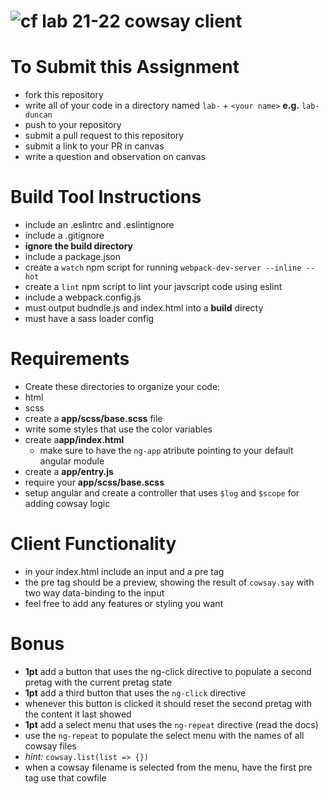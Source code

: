 ![cf](https://i.imgur.com/7v5ASc8.png) lab 21-22 cowsay client
======

# To Submit this Assignment
  * fork this repository
  * write all of your code in a directory named `lab-` + `<your name>` **e.g.** `lab-duncan`
  * push to your repository
  * submit a pull request to this repository
  * submit a link to your PR in canvas
  * write a question and observation on canvas

# Build Tool Instructions
* include an .eslintrc and .eslintignore
* include a .gitignore
 * **ignore the build directory**
* include a package.json
 * create a `watch` npm script for running `webpack-dev-server --inline --hot`
 * create a `lint` npm script to lint your javscript code using eslint
* include a webpack.config.js
 * must output budndle.js and index.html into a **build** directy
 * must have a sass loader config

# Requirements 
* Create these directories to organize your code: 
 * html
 * scss
* create a **app/scss/base.scss** file 
 * write some styles that use the color variables
* create a**app/index.html** 
  * make sure to have the `ng-app` atribute pointing to your default angular module
* create a **app/entry.js**
 * require your **app/scss/base.scss**
 * setup angular and create a controller that uses `$log` and `$scope` for adding cowsay logic

# Client Functionality
* in your index.html include an input and a pre tag
 * the pre tag should be a preview, showing the result of `cowsay.say` with two way data-binding to the input
 * feel free to add any features or styling you want

# Bonus
* **1pt** add a button that uses the ng-click directive to populate a second pretag with the current pretag state
* **1pt** add a third button that uses the `ng-click` directive
 * whenever this button is clicked it should reset the second pretag with the content it last showed
* **1pt** add a select menu that uses the `ng-repeat` directive (read the docs)
 * use the `ng-repeat` to populate the select menu with the names of all cowsay files 
 * *hint:* `cowsay.list(list => {})`
 * when a cowsay filename is selected from the menu, have the first pre tag use that cowfile


